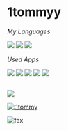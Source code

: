 # 1tommyy
 

*My Languages*

<img src="https://img.shields.io/badge/Lua-2C2D72?style=for-the-badge&logo=lua&logoColor=white"> <img src="https://img.shields.io/badge/CSS3-1572B6?style=for-the-badge&logo=css3&logoColor=white"> <img src="https://img.shields.io/badge/HTML5-E34F26?style=for-the-badge&logo=html5&logoColor=white">

*Used Apps*

<img src="https://img.shields.io/badge/VSCode-0078D4?style=for-the-badge&logo=visual%20studio%20code&logoColor=white"> <img src="https://img.shields.io/badge/blender-%23F5792A.svg?style=for-the-badge&logo=blender&logoColor=white"> <img src="https://img.shields.io/badge/adobe%20photoshop-%2331A8FF.svg?style=for-the-badge&logo=adobe%20photoshop&logoColor=white"> <img src="https://img.shields.io/badge/Adobe%20after%20affects-CF96FD?style=for-the-badge&logo=Adobe%20after%20effects&logoColor=393665"> <img src="https://img.shields.io/badge/GitHub-black?style=for-the-badge&logo=github">

<h2 align="center"> </h2>
<p><img src="http://github-profile-summary-cards.vercel.app/api/cards/profile-details?username=1tommyy&theme=transparent" />

<a href="https://discordapp.com/users/748227849516875788"><img src="https://img.shields.io/badge/.1tommy-black?style=for-the-badge&logo=discord" alt=".1tommy"></a>

<img src="https://komarev.com/ghpvc/?username=1tommyy&color=lightgray" alt="fax" width="" height="">
</details>
